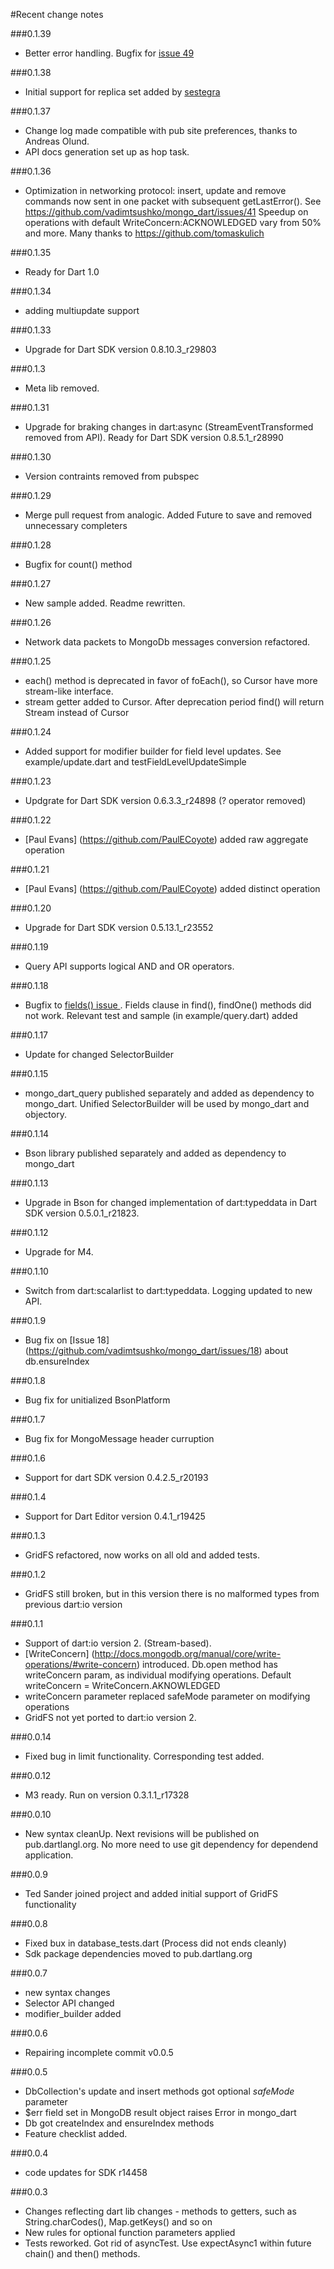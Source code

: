 #Recent change notes

###0.1.39

- Better error handling. Bugfix for [issue 49](https://github.com/vadimtsushko/mongo_dart/issues/49)

###0.1.38

- Initial support for replica set added by [sestegra](https://github.com/sestegra)

###0.1.37

- Change log made compatible with pub site preferences, thanks to Andreas Olund.
- API docs generation set up as hop task.

###0.1.36

- Optimization in networking protocol: insert, update and remove commands now sent in one packet with subsequent 
getLastError(). See https://github.com/vadimtsushko/mongo_dart/issues/41 
Speedup on operations with default WriteConcern:ACKNOWLEDGED vary from 50% and more. 
Many thanks to https://github.com/tomaskulich

###0.1.35

- Ready for Dart 1.0

###0.1.34

- adding multiupdate support

###0.1.33

- Upgrade for Dart SDK version 0.8.10.3_r29803

###0.1.3

- Meta lib removed.
 
###0.1.31

- Upgrade for braking changes in dart:async (StreamEventTransformed removed from API). 
Ready for Dart SDK version 0.8.5.1_r28990

###0.1.30

- Version contraints removed from pubspec

###0.1.29

- Merge pull request from analogic. Added Future to save and removed unnecessary completers

###0.1.28

- Bugfix for count() method

###0.1.27 

- New sample added. Readme rewritten.

###0.1.26

- Network data packets to MongoDb messages conversion refactored.

###0.1.25

- each() method is deprecated in favor of foEach(), so Cursor have more stream-like interface. 
- stream getter added to Cursor. After deprecation period find() will return Stream<Map> instead of Cursor  

###0.1.24

- Added support for modifier builder for field level updates. See example/update.dart and testFieldLevelUpdateSimple

###0.1.23

- Updgrate for Dart SDK version 0.6.3.3_r24898 (? operator removed)

###0.1.22

- [Paul Evans] (https://github.com/PaulECoyote) added raw aggregate operation 

###0.1.21

- [Paul Evans] (https://github.com/PaulECoyote) added distinct operation 


###0.1.20

- Upgrade for Dart SDK version 0.5.13.1_r23552


###0.1.19

- Query API supports logical AND and OR operators.

###0.1.18

- Bugfix to [fields() issue ](https://github.com/vadimtsushko/mongo_dart/issues/26). Fields clause in find(), findOne() methods did not work.
Relevant test and sample (in example/query.dart) added

###0.1.17

- Update for changed SelectorBuilder 

###0.1.15

- mongo_dart_query published separately and added as dependency to mongo_dart. Unified SelectorBuilder will be used by mongo_dart and objectory.  

###0.1.14

- Bson library published separately and added as dependency to mongo_dart  


###0.1.13

- Upgrade in Bson for changed implementation of dart:typeddata in Dart SDK version 0.5.0.1_r21823.  

###0.1.12

- Upgrade for M4.  

###0.1.10 

- Switch from dart:scalarlist to dart:typeddata. Logging updated to new API.

###0.1.9 

- Bug fix on [Issue 18] (https://github.com/vadimtsushko/mongo_dart/issues/18) about db.ensureIndex

###0.1.8

- Bug fix for unitialized BsonPlatform

###0.1.7

- Bug fix for MongoMessage header curruption

###0.1.6

- Support for dart SDK version 0.4.2.5_r20193

###0.1.4

- Support for Dart Editor version 0.4.1_r19425

###0.1.3

- GridFS refactored, now works on all old and added tests.

###0.1.2

- GridFS still broken, but in this version there is no malformed types from previous dart:io version 

###0.1.1

- Support of dart:io version 2. (Stream-based). 
- [WriteConcern] (http://docs.mongodb.org/manual/core/write-operations/#write-concern) introduced. Db.open method has writeConcern param, as individual modifying operations. Default writeConcern = WriteConcern.AKNOWLEDGED
- writeConcern parameter replaced safeMode parameter on modifying operations
- GridFS not yet ported to dart:io version 2.

###0.0.14

- Fixed bug in limit functionality. Corresponding test added.

###0.0.12

- M3 ready. Run on version 0.3.1.1_r17328

###0.0.10

- New syntax cleanUp. Next revisions will be published on pub.dartlangl.org. No more need to use git dependency for dependend application. 

###0.0.9

- Ted Sander joined project and added initial support of GridFS functionality

###0.0.8

- Fixed bux in database_tests.dart (Process did not ends cleanly)
- Sdk package dependencies moved to pub.dartlang.org 

###0.0.7

- new syntax changes
- Selector API changed
- modifier_builder added

###0.0.6

- Repairing incomplete commit v0.0.5 

###0.0.5

- DbCollection's update and insert methods got optional *safeMode* parameter
- $err field set in MongoDB result object raises Error in mongo_dart
- Db got createIndex and ensureIndex methods
- Feature checklist added.

###0.0.4

- code updates for SDK r14458

###0.0.3

- Changes reflecting dart lib changes - methods to getters, such as String.charCodes(), Map.getKeys() and so on
- New rules for optional function parameters applied
- Tests reworked. Got rid of asyncTest. Use expectAsync1 within future chain() and then() methods.